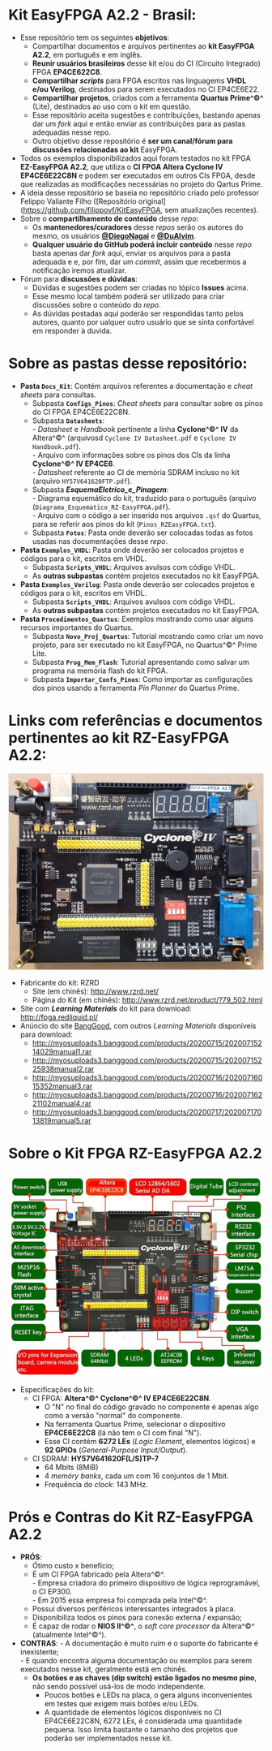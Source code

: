 # Kit EasyFPGA A2.2 - Brasil:      
 - Esse repositório tem os seguintes **objetivos**:      
      - Compartilhar documentos e arquivos pertinentes ao **kit EasyFPGA A2.2**, em português e em inglês.     
      - **Reunir usuários brasileiros** desse kit e/ou do CI (Circuito Integrado) FPGA **EP4CE622C8**.    
      - **Compartilhar _scripts_** para FPGA escritos nas linguagems **VHDL e/ou Verilog**, destinados para serem executados no CI EP4CE6E22.   
      - **Compartilhar projetos**, criados com a ferramenta **Quartus Prime^©^** (Lite), destinados ao uso com o kit em questão.     
      - Esse repositório aceita sugestões e contribuições, bastando apenas dar um _fork_ aqui e então enviar as contribuições para as pastas adequadas nesse repo.     
      - Outro objetivo desse repositório é **ser um canal/fórum para discussões relacionadas ao kit** EasyFPGA.   
 - Todos os exemplos disponibilizados aqui foram testados no kit FPGA **EZ-EasyFPGA A2.2**, que utiliza o **CI FPGA Altera Cyclone IV EP4CE6E22C8N** e podem ser executados em outros CIs FPGA, desde que realizadas as modificações necessárias no projeto do Qartus Prime.        
 - A ideia desse repositório se baseia no repositório criado pelo professor Felippo Valiante Filho ([Repositório original](https://github.com/filippovf/KitEasyFPGA, sem atualizações recentes).
 - Sobre o **compartilhamento de conteúdo** desse _repo_:     
      - Os **mantenedores/curadores** desse _repos_ serão os autores do mesmo, os usuários **[@DiegoNagai](https://github.com/diegonagai)** e **[@DuAlvim](https://github.com/diegonagai)**.       
      - **Qualquer usuário do GitHub poderá incluir conteúdo** nesse _repo_ basta apenas dar _fork_ aqui, enviar os arquivos para a pasta adequada e e, por fim, dar um _commit_, assim que recebermos a notificação iremos atualizar.    
 - Fórum para **discussões e dúvidas**:     
      - Dúvidas e sugestões podem ser criadas no tópico **Issues** acima.      
      - Esse mesmo local também poderá ser utilizado para criar discussões sobre o conteúdo do _repo_.     
      - As dúvidas postadas aqui poderão ser respondidas tanto pelos autores, quanto por ualquer outro usuário que se sinta confortável em responder à duvida.    
       

# Sobre as pastas desse repositório:          
 - **Pasta `Docs_Kit`**: Contém arquivos referentes a documentação e _cheat sheets_ para consultas.     
      - Subpasta **`Configs_Pinos`**: _Cheat sheets_ para consultar sobre os pinos do CI FPGA EP4CE6E22C8N.  
      - Subpasta **`Datasheets`**:     
            - _Datasheet_ e _Handbook_ pertinente a linha **Cyclone^©^ IV** da Altera^©^ (arquivosd `Cyclone IV Datasheet.pdf` e `Cyclone IV Handbook.pdf`).    
            - Arquivo com informações sobre os pinos dos CIs da linha **Cyclone^©^ IV EP4CE6**.     
            - _Datasheet_ referente ao CI de memória SDRAM incluso no kit (arquivo `HY57V641620FTP.pdf`).      
      - Subpasta **_EsquemaEletrico_e_Pinagem_**:    
            - Diagrama equemático do kit, traduzido para o português (arquivo (`Diagrama_Esquematico_RZ-EasyFPGA.pdf`).   
            - Arquivo com o código a ser inserido nos arquivos `.qsf` do Quartus, para se referir aos pinos do kit (`Pinos_RZEasyFPGA.txt`).    
      - Subpasta **`Fotos`**: Pasta onde deverão ser colocadas todas as fotos usadas nas documentações desse _repo_.                
 - **Pasta `Exemplos_VHDL`**: Pasta onde deverão ser colocados projetos e códigos para o kit, escritos em VHDL.     
      - Subpasta **`Scripts_VHDL`**: Arquivos avulsos com código VHDL.       
      - As **outras subpastas** contém projetos executados no kit EasyFPGA.      
 - **Pasta `Exemplos_Verilog`**: Pasta onde deverão ser colocados projetos e códigos para o kit, escritos em VHDL.     
      - Subpasta **`Scripts_VHDL`**: Arquivos avulsos com código VHDL.       
      - As **outras subpastas** contém projetos executados no kit EasyFPGA.      
 - **Pasta `Procedimentos_Quartus`**: Exemplos mostrando como usar alguns recursos importantes do Quartus.     
      - Subpasta **`Novo_Proj_Quartus`**: Tutorial mostrando como criar um novo projeto, para ser executado no kit EasyFPGA, no Quartus^©^ Prime Lite.    
      - Subpasta **`Prog_Mem_Flash`**: Tutorial apresentando como salvar um programa na memória flash do kit FPGA.         
      - Subpasta **`Importar_Confs_Pinos`**: Como importar as configurações dos pinos usando a ferramenta _Pin Planner_ do Quartus Prime.         
	 

# Links com referências e documentos pertinentes ao kit RZ-EasyFPGA A2.2:       
![Kit RZ-EasyFPGA A2.2](./Docs_Kit/Fotos/Foto_Rz-EasyFPGA_A2.2.jpg)       
          
 - Fabricante do kit: RZRD     
	- Site (em chinês): http://www.rzrd.net/      
	- Página do Kit (em chinês): http://www.rzrd.net/product/?79_502.html       
 - Site com **_Learning Materials_** do kit para download: http://fpga.redliquid.pl/      
 - Anúncio do site [BangGood](https://www.banggood.com/ALTERA-Cyclone-IV-EP4CE6-FPGA-Development-Board-Kit-Altera-EP4CE-NIOSII-FPGA-Board-and-USB-Downloader-Infrared-Controller-p-1622523.html?utm_source=google&utm_medium=cpc_ods&utm_content=suzy&utm_campaign=suzy-sds-7hotsale-0416&ad_id=431632765347&gclid=CjwKCAiAq8f-BRBtEiwAGr3DgeKJ2Rt23AdT5OcQP6tcpGYCOlunE4ZYTL-AukQ7KjPGcVgdonCzuRoCNY4QAvD_BwE&cur_warehouse=CN), com outros _Learning Materials_ disponíveis para download:   
	- http://myosuploads3.banggood.com/products/20200715/20200715214029manual1.rar       
	- http://myosuploads3.banggood.com/products/20200715/20200715225938manual2.rar        
	- http://myosuploads3.banggood.com/products/20200716/20200716015352manual3.rar         
	- http://myosuploads3.banggood.com/products/20200716/20200716221102manual4.rar       
	- http://myosuploads3.banggood.com/products/20200717/20200717013819manual5.rar         
	 

# Sobre o Kit FPGA  **RZ-EasyFPGA A2.2**    
![Kit RZ-EasyFPGA A2.2](./Docs_Kit/Fotos/Descricao_Placa_Cyclone4_V2.jpg)       
        
 - Especificações do kit:      
      - CI FPGA: **Altera^©^ Cyclone^©^ IV EP4CE6E22C8N**.        
          - O "N" no final do código gravado no componente é apenas algo como a versão "normal" do componente.        
          - Na ferramenta Quartus Prime, selecionar o dispositivo **EP4CE6E22C8** (lá não tem o CI com final "N").    
          - Esse CI contém **6272 LEs** (_Logic Element_, elementos lógicos) e **92 GPIOs** (_General-Purpose Input/Output_).    
      - CI SDRAM: **HY57V641620F(L/S)TP-7**   
          - 64 Mbits (8MiB)    
          - 4 _memóry banks_, cada um com 16 conjuntos de 1 Mbit.     
          - Frequência do _clock_: 143 MHz.      
      

# Prós e Contras do Kit RZ-EasyFPGA A2.2
 - **PRÓS**:       
    - Ótimo custo x benefício;
    - É um CI FPGA fabricado pela Altera^©^.   
          - Empresa criadora do primeiro dispositivo de lógica reprogramável, o CI EP300.  
          - Em 2015 essa empresa foi comprada pela Intel^©^.     
    - Possui diversos periféricos interessantes integrados à placa.
    - Disponibiliza todos os pinos para conexão externa / expansão;
    - É capaz de rodar o **NIOS II^©^**, o _soft core processor_ da Altera^©^ (atualmente Intel^©^).          
- **CONTRAS**:
      - A documentação é muito ruim e o suporte do fabricante é inexistente;        
          - E quando encontra alguma documentação ou exemplos para serem executados nesse kit, geralmente está em chinês.       
	- **Os botões e as chaves (dip switch) estão ligados no mesmo pino**, não sendo possível usá-los de modo independente.   
      - Poucos botões e LEDs na placa, o gera alguns inconvenientes em testes que exigem mais botões e/ou LEDs.    
      - A quantidade de elementos lógicos disponíveis no CI EP4CE6E22C8N, 6272 LEs, é considerada uma quantidade pequena. Isso limita bastante o tamanho dos projetos que poderão ser implementados nesse kit.           
		 
